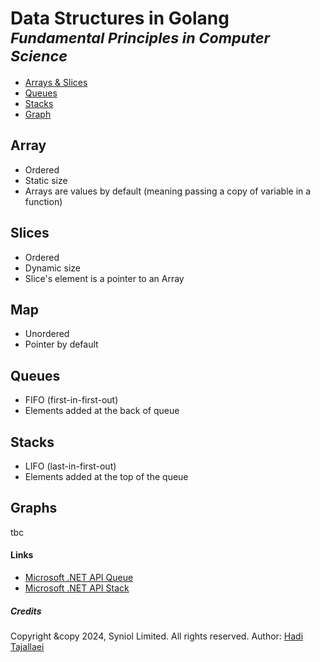 # Data Structures in Golang <sup><i>Fundamental Principles in Computer Science</i></sup>

 * [Arrays & Slices](https://github.com/syniol/golang-data-structures/blob/main/example_arrays_slices_test.go)
 * [Queues](https://github.com/syniol/golang-data-structures/blob/main/queue.go)
 * [Stacks](https://github.com/syniol/golang-data-structures/blob/main/stack.go)
 * [Graph](https://github.com/syniol/golang-data-structures/blob/main/graph.go)


## Array
 * Ordered
 * Static size
 * Arrays are values by default (meaning passing a copy of variable in a function)


## Slices
* Ordered
* Dynamic size
* Slice's element is a pointer to an Array


## Map
 * Unordered
 * Pointer by default


## Queues
 * FIFO (first-in-first-out)
 * Elements added at the back of queue


## Stacks
 * LIFO (last-in-first-out)
 * Elements added at the top of the queue


## Graphs
tbc


#### Links
 * [Microsoft .NET API Queue](https://learn.microsoft.com/en-us/dotnet/api/system.collections.generic.queue-1)
 * [Microsoft .NET API Stack](https://learn.microsoft.com/en-us/dotnet/api/system.collections.stack)


##### Credits
Copyright &copy 2024, Syniol Limited. All rights reserved.
Author: [Hadi Tajallaei](mailto:hadi@syniol.com)
